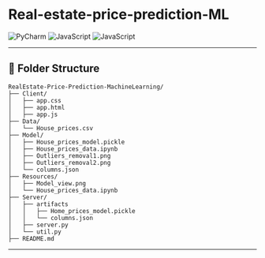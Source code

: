 # Real-estate-price-prediction-ML

![PyCharm](https://img.shields.io/badge/PyCharm-21D789?logo=pycharm&logoColor=black)
![JavaScript](https://img.shields.io/badge/JavaScript-323330?logo=javascript&logoColor=F7DF1E)
![JavaScript](https://img.shields.io/badge/JavaScript-F7DF1E?logo=javascript&logoColor=black)







---

## 📂 Folder Structure

```
RealEstate-Price-Prediction-MachineLearning/
├── Client/
│   ├── app.css
│   ├── app.html
│   ├── app.js
├── Data/
│   └── House_prices.csv
├── Model/
│   ├── House_prices_model.pickle
│   ├── House_prices_data.ipynb
│   ├── Outliers_removal1.png
│   ├── Outliers_removal2.png
│   └── columns.json
├── Resources/
│   ├── Model_view.png
│   └── House_prices_data.ipynb
├── Server/
│   ├── artifacts
│   │   ├── Home_prices_model.pickle
│   │   └── columns.json
│   ├── server.py
│   └── util.py
├── README.md
```

---
